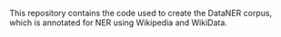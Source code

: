 This repository contains the code used to create the DataNER corpus, which is annotated for NER using Wikipedia and WikiData.

